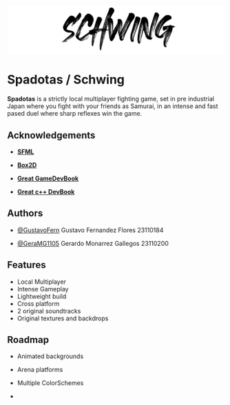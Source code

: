 
![Logo](https://github.com/GustavoFern/Spadotas/blob/main/assets/images/titulo.png)


# Spadotas / Schwing

**Spadotas** is a strictly local multiplayer fighting game, set in pre industrial Japan where you fight with your friends as Samurai, in an intense and fast pased duel where sharp reflexes win the game.


## Acknowledgements

 - [**SFML**](https://www.sfml-dev.org/)

 - [**Box2D**](https://github.com/matiassingers/awesome-readme)
 - [**Great GameDevBook**](https://www.amazon.com/Level-Guide-Great-Video-Design/dp/1118877160)
 - [**Great c++ DevBook**](https://github.com/CRySoL/pensarencpp)


## Authors

- [@GustavoFern](https://github.com/GustavoFern)
    Gustavo Fernandez Flores 23110184

- [@GeraMG1105](https://github.com/GeraMG1105)
    Gerardo Monarrez Gallegos 23110200

## Features

- Local Multiplayer
- Intense Gameplay
- Lightweight build
- Cross platform
- 2 original soundtracks
- Original textures and backdrops





## Roadmap

- Animated backgrounds

- Arena platforms

- Multiple ColorSchemes

-




